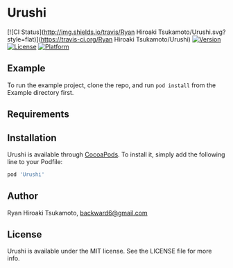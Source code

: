 # Urushi

[![CI Status](http://img.shields.io/travis/Ryan Hiroaki Tsukamoto/Urushi.svg?style=flat)](https://travis-ci.org/Ryan Hiroaki Tsukamoto/Urushi)
[![Version](https://img.shields.io/cocoapods/v/Urushi.svg?style=flat)](http://cocoapods.org/pods/Urushi)
[![License](https://img.shields.io/cocoapods/l/Urushi.svg?style=flat)](http://cocoapods.org/pods/Urushi)
[![Platform](https://img.shields.io/cocoapods/p/Urushi.svg?style=flat)](http://cocoapods.org/pods/Urushi)

## Example

To run the example project, clone the repo, and run `pod install` from the Example directory first.

## Requirements

## Installation

Urushi is available through [CocoaPods](http://cocoapods.org). To install
it, simply add the following line to your Podfile:

```ruby
pod 'Urushi'
```

## Author

Ryan Hiroaki Tsukamoto, backward6@gmail.com

## License

Urushi is available under the MIT license. See the LICENSE file for more info.
